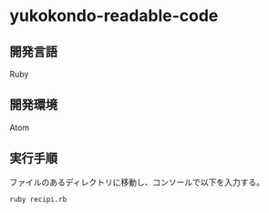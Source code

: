 # yukokondo-readable-code

## 開発言語
Ruby

## 開発環境
Atom

## 実行手順

ファイルのあるディレクトリに移動し、コンソールで以下を入力する。
```
ruby recipi.rb
```
